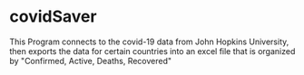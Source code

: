 # covidSaver
This Program connects to the covid-19 data from John Hopkins University,
then exports the data for certain countries into an excel file that is organized
by "Confirmed, Active, Deaths, Recovered"
